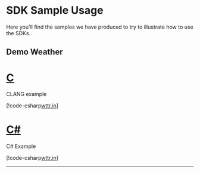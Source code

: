 # SDK Sample Usage

Here you'll find the samples we have produced to try to illustrate how to use the SDKs.

## Demo Weather

# [C](#tab/clang)

CLANG example

[!code-csharp[wttr.in](../aggregatedSources/clang_sample/sample_wttr.c)]

# [C#](#tab/csharp)

C# Example

[!code-csharp[wttr.in](../aggregatedSources/csharp_examples/ZitiExampleUsages.cs)]

***